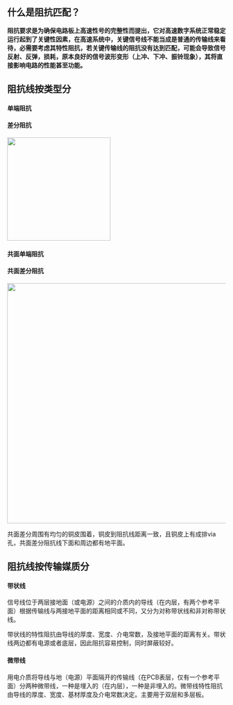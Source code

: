 ## 什么是阻抗匹配？

**阻抗要求是为确保电路板上高速性号的完整性而提出，它对高速数字系统正常稳定运行起到了关键性因素，在高速系统中，关键信号线不能当成是普通的传输线来看待，必需要考虑其特性阻抗，若关键传输线的阻抗没有达到匹配，可能会导致信号反射、反弹，损耗，原本良好的信号波形变形（上冲、下冲、振铃现象），其将直接影响电路的性能甚至功能。**

## 阻抗线按类型分

#### 单端阻抗

#### 差分阻抗

<img title="" src="https://telegraph-image666.pages.dev/file/7c17b1d1ab247af640829.png" alt="" data-align="left" width="238">

#### 共面单端阻抗

#### 共面差分阻抗

<img title="" src="https://telegraph-image666.pages.dev/file/0514c81efb9df8f8d727a.png" alt="" width="554">

共面差分周围有均匀的铜皮围着，铜皮到阻抗线距离一致，且铜皮上有成排via孔，共面差分阻抗线下面和周边都有地平面。

## 阻抗线按传输媒质分

#### 带状线

信号线位于两层接地面（或电源）之间的介质内的导线（在内层，有两个参考平面）根据传输线与两接地平面的距离相同或不同，又分为对称带状线和非对称带状线。

带状线的特性阻抗由导线的厚度、宽度、介电常数，及接地平面的距离有关。带状线两边都有电源或者底层，因此阻抗容易控制，同时屏蔽较好。

#### 微带线

用电介质将导线与地（电源）平面隔开的传输线（在PCB表层，仅有一个参考平面）分两种微带线，一种是埋入的（在内层），一种是非埋入的。微带线特性阻抗由导线的厚度、宽度、基材厚度及介电常数决定。主要用于双层和多层板。

